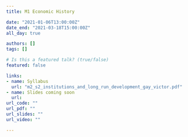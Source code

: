 ```yaml
---
title: M1 Economic History

date: "2021-01-06T13:00:00Z"
date_end: "2021-03-18T15:00:00Z"
all_day: true

authors: []
tags: []

# Is this a featured talk? (true/false)
featured: false

links:
- name: Syllabus
  url: "m2_s2_institutions_and_long_run_development_gay_victor.pdf"
- name: Slides coming soon
  url: 
url_code: ""
url_pdf: ""
url_slides: ""
url_video: ""

---
```

